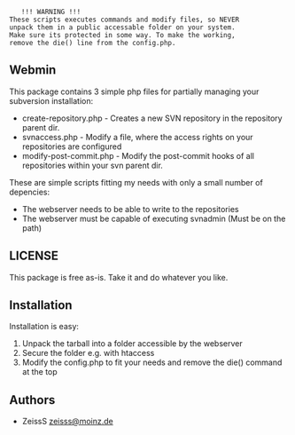 
       !!! WARNING !!!
	These scripts executes commands and modify files, so NEVER 
	unpack them in a public accessable folder on your system.
	Make sure its protected in some way. To make the working,
	remove the die() line from the config.php.


Webmin
------
This package contains 3 simple php files for partially managing your subversion installation:

* create-repository.php - Creates a new SVN repository in the repository parent dir.
* svnaccess.php - Modify a file, where the access rights on your repositories are configured
* modify-post-commit.php - Modify the post-commit hooks of all repositories within your svn parent dir.

These are simple scripts fitting my needs with only a small number of depencies:
* The webserver needs to be able to write to the repositories
* The webserver must be capable of executing svnadmin (Must be on the path)

LICENSE
------
This package is free as-is. Take it and do whatever you like. 

Installation
------------
Installation is easy: 
1. Unpack the tarball into a folder accessible by the webserver
2. Secure the folder e.g. with htaccess
3. Modify the config.php to fit your needs and remove the die() command at the top

Authors 
-------
* ZeissS <zeisss@moinz.de>
